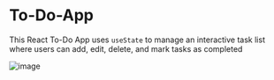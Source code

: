 # To-Do-App

This React To-Do App uses `useState` to manage an interactive task list where users can add, edit, delete, and mark tasks as completed

![image](https://github.com/user-attachments/assets/590e17e2-964e-4421-b888-93b66ae44854)

